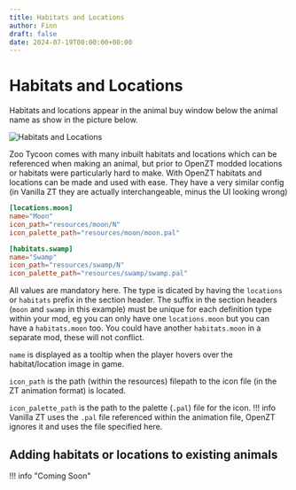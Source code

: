 ```yaml
---
title: Habitats and Locations
author: Finn
draft: false
date: 2024-07-19T00:00:00+00:00
---
```


# Habitats and Locations

Habitats and locations appear in the animal buy window below the animal name as show in the picture below.

![Habitats and Locations](./images/animal_buy_circle_habitat_location.jpg)

Zoo Tycoon comes with many inbuilt habitats and locations which can be referenced when making an animal, but prior to OpenZT modded locations or habitats were particularly hard to make. With OpenZT habitats and locations can be made and used with ease. They have a very similar config (in Vanilla ZT they are actually interchangeable, minus the UI looking wrong)

```toml
[locations.moon]
name="Moon"
icon_path="resources/moon/N"
icon_palette_path="resources/moon/moon.pal"

[habitats.swamp]
name="Swamp"
icon_path="resources/swamp/N"
icon_palette_path="resources/swamp/swamp.pal"
```

All values are mandatory here. The type is dicated by having the `locations` or `habitats` prefix in the section header. The suffix in the section headers (`moon` and `swamp` in this example) must be unique for each definition type within your mod, eg you can only have one `locations.moon` but you can have a `habitats.moon` too. You could have another `habitats.moon` in a separate mod, these will not conflict.

`name` is displayed as a tooltip when the player hovers over the habitat/location image in game.

`icon_path` is the path (within the resources) filepath to the icon file (in the ZT animation format) is located.

`icon_palette_path` is the path to the palette (`.pal`) file for the icon. 
!!! info 
    Vanilla ZT uses the `.pal` file referenced within the animation file, OpenZT ignores it and uses the file specified here.

## Adding habitats or locations to existing animals

!!! info "Coming Soon"
<!-- Coming Soon (brief example here, link to 'Patch' page for full details) -->
